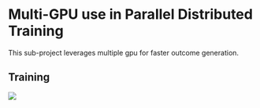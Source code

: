 # Multi-GPU use in Parallel Distributed Training

This sub-project leverages multiple gpu for faster outcome generation.<br>

## Training
![](https://raw.githubusercontent.com/fenar/TME-AIX/main/5gnetops/data/5gnetops-mgpu.png)<br>

